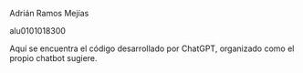 Adrián Ramos Mejías

alu0101018300

Aquí se encuentra el código desarrollado por ChatGPT, organizado como el propio chatbot sugiere.

